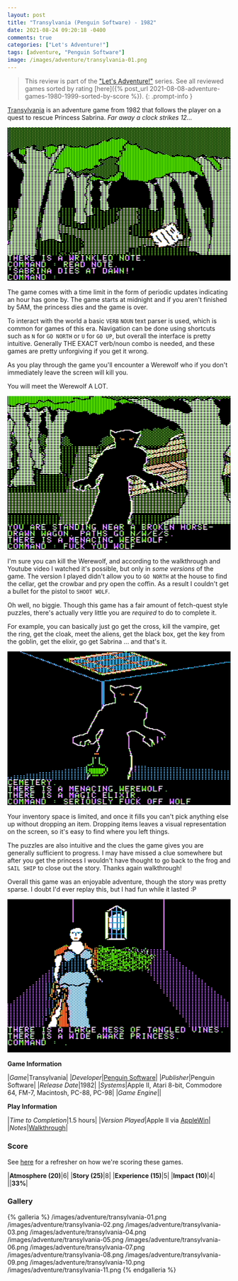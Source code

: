 ```yaml
---
layout: post
title: "Transylvania (Penguin Software) - 1982"
date: 2021-08-24 09:20:18 -0400
comments: true
categories: ["Let's Adventure!"]
tags: [adventure, "Penguin Software"]
image: /images/adventure/transylvania-01.png
---
```

> This review is part of the ["Let's Adventure!"](https://www.alexbevi.com/categories/let-s-adventure/) series. See all reviewed games sorted by rating [here]({% post_url 2021-08-08-adventure-games-1980-1999-sorted-by-score %}).
{: .prompt-info }

[Transylvania](https://en.wikipedia.org/wiki/Transylvania_(video_game)) is an adventure game from 1982 that follows the player on a quest to rescue Princess Sabrina. _Far away a clock strikes 12..._

![](/images/adventure/transylvania-02.png)

The game comes with a time limit in the form of periodic updates indicating an hour has gone by. The game starts at midnight and if you aren't finished by 5AM, the princess dies and the game is over.

To interact with the world a basic `VERB` `NOUN` text parser is used, which is common for games of this era. Navigation can be done using shortcuts such as `N` for `GO NORTH` or `U` for `GO UP`, but overall the interface is pretty intuitive. Generally THE EXACT verb/noun combo is needed, and these games are pretty unforgiving if you get it wrong.

As you play through the game you'll encounter a Werewolf who if you don't immediately leave the screen will kill you.

You will meet the Werewolf A LOT.

![](/images/adventure/transylvania-03.png)

I'm sure you can kill the Werewolf, and according to the walkthrough and Youtube video I watched it's possible, but only in _some versions_ of the game. The version I played didn't allow you to `GO NORTH` at the house to find the cellar, get the crowbar and pry open the coffin. As a result I couldn't get a bullet for the pistol to `SHOOT WOLF`.

Oh well, no biggie. Though this game has a fair amount of fetch-quest style puzzles, there's actually very little you are _required_ to do to complete it.

For example, you can basically just go get the cross, kill the vampire, get the ring, get the cloak, meet the aliens, get the black box, get the key from the goblin, get the elixir, go get Sabrina ... and that's it.

![](/images/adventure/transylvania-05.png)

Your inventory space is limited, and once it fills you can't pick anything else up without dropping an item. Dropping items leaves a visual representation on the screen, so it's easy to find where you left things.

The puzzles are also intuitive and the clues the game gives you are generally sufficient to progress. I may have missed a clue somewhere but after you get the princess I wouldn't have thought to go back to the frog and `SAIL SHIP` to close out the story. Thanks again walkthrough!

Overall this game was an enjoyable adventure, though the story was pretty sparse. I doubt I'd ever replay this, but I had fun while it lasted :P

![](/images/adventure/transylvania-10.png)



**Game Information**

|*Game*|Transylvania|
|*Developer*|[Penguin Software](https://en.wikipedia.org/wiki/Penguin_Software)|
|*Publisher*|Penguin Software|
|*Release Date*|1982|
|*Systems*|Apple II, Atari 8-bit, Commodore 64, FM-7, Macintosh, PC-88, PC-98|
|*Game Engine*||

**Play Information**

|*Time to Completion*|1.5 hours|
|*Version Played*|Apple II via [AppleWin](https://github.com/AppleWin/AppleWin)|
|*Notes*|[Walkthrough](https://gamefaqs.gamespot.com/appleii/574802-transylvania/faqs/65148)|

### Score

See [here](https://www.alexbevi.com/blog/2021/07/28/adventure-games-1980-1999/#scoring) for a refresher on how we're scoring these games.

|**Atmosphere (20)**|6|
|**Story (25)**|8|
|**Experience (15)**|5|
|**Impact (10)**|4|
||**33%**|

### Gallery

{% galleria %}
/images/adventure/transylvania-01.png
/images/adventure/transylvania-02.png
/images/adventure/transylvania-03.png
/images/adventure/transylvania-04.png
/images/adventure/transylvania-05.png
/images/adventure/transylvania-06.png
/images/adventure/transylvania-07.png
/images/adventure/transylvania-08.png
/images/adventure/transylvania-09.png
/images/adventure/transylvania-10.png
/images/adventure/transylvania-11.png
{% endgalleria %}
